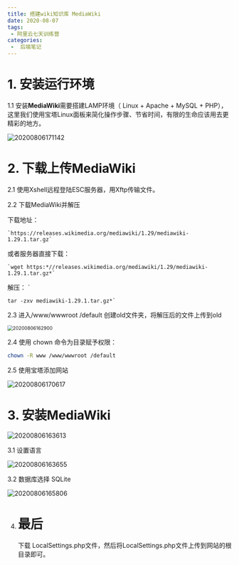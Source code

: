 ```yaml
---
title: 搭建wiki知识库 MediaWiki
date: 2020-08-07
tags:
 - 阿里云七天训练营
categories:
 -  后端笔记
---
```


# 1. 安装运行环境



1.1 安装**MediaWiki**需要搭建LAMP环境（ Linux + Apache + MySQL + PHP），这里我们使用宝塔Linux面板来简化操作步骤、节省时间，有限的生命应该用去更精彩的地方。



![20200806171142](https://pic.downk.cc/item/5f2d57a114195aa594fd029e.png)

# 2. 下载上传MediaWiki

2.1 使用Xshell远程登陆ESC服务器，用Xftp传输文件。

2.2 下载MediaWiki并解压

下载地址：

```
`https://releases.wikimedia.org/mediawiki/1.29/mediawiki-1.29.1.tar.gz`
```

或者服务器直接下载： 

```
`wget https:*//releases.wikimedia.org/mediawiki/1.29/mediawiki-1.29.1.tar.gz*`
```

解压： `

```
tar -zxv mediawiki-1.29.1.tar.gz*`
```

2.3 进入/www/wwwroot /default 创建old文件夹，将解压后的文件上传到old

<img src="https://pic.downk.cc/item/5f2d575a14195aa594fcdcdc.png" alt="20200806162900" style="zoom:75%;" />

2.4  使用 chown 命令为目录赋予权限：

```bash
chown -R www /www/wwwroot /default
```

2.5 使用宝塔添加网站

![20200806170617](https://pic.downk.cc/item/5f2d5fff14195aa594016dad.png)

# 3. 安装MediaWiki

![20200806163613](https://pic.downk.cc/item/5f2d6a5214195aa59405b15d.png)

3.1 设置语言

![20200806163655](https://pic.downk.cc/item/5f2d6ac714195aa59405ddf8.png)

3.2 数据库选择 SQLite

![20200806165806](https://pic.downk.cc/item/5f2d6d0914195aa5940733ae.png)

4. # 最后

   下载 LocalSettings.php文件，然后将LocalSettings.php文件上传到网站的根目录即可。
<Valine></Valine>
